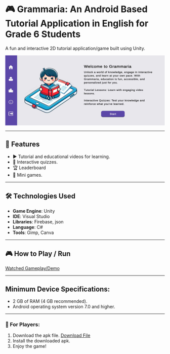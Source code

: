# 🎮 Grammaria: An Android Based Tutorial Application in English for Grade 6 Students
A fun and interactive 2D tutorial application/game built using Unity.

![screenshot](Screenshots/home.jpg) <!-- Replace with your own screenshot path -->

---

## 🚀 Features
- ▶️ Tutorial and educational videos for learning.
- 🧠 Interactive quizzes.
- 🏆 Leaderboard
- 📱 Mini games.
---

## 🛠️ Technologies Used
- **Game Engine**: Unity
- **IDE**: Visual Studio
- **Libraries**: Firebase, json
- **Language**: C#
- **Tools**: Gimp, Canva

---

## 🎮 How to Play / Run
[Watched Gameplay/Demo](https://drive.google.com/file/d/1UgtMd05tKF922OBVlzdc6TEgNNKxXyvB/view?usp=sharing)

---

## Minimum Device Specifications: 
- 2 GB of RAM (4 GB recommended). 
- Android operating system version 7.0 and higher. 

---

### 📱 For Players:
1. Download the apk file. [Download File](https://drive.google.com/file/d/1o9W85kSYbPXREU-hXSc_8d5xvOfgRAM8/view?usp=sharing)
2. Install the downloaded apk.
3. Enjoy the game!
